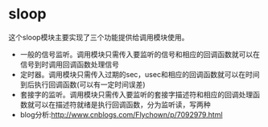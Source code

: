 # sloop
 这个sloop模块主要实现了三个功能提供给调用模块使用。
- 一般的信号监听。调用模块只需传入要监听的信号和相应的回调函数就可以在信号到时调用回调函数处理信号
- 定时器。调用模块只需传入过期的sec，usec和相应的回调函数就可以在时间到后执行回调函数(可以有一定时间误差)
- 套接字的监听。调用模块只需传入要监听的套接字描述符和相应的回调处理函数就可以在描述符就绪是执行回调函数，分为监听读，写两种
- blog分析:http://www.cnblogs.com/Flychown/p/7092979.html